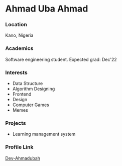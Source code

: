 

# Ahmad Uba Ahmad

### Location

Kano, Nigeria

### Academics

Software engineering student. Expected grad: Dec'22

### Interests

- Data Structure
- Algorithm Designing
- Frontend
- Design
- Computer Games
- Memes

### Projects

- Learning management system

### Profile Link

[Dev-Ahmadubah](https://github.com/Ahmadubah)